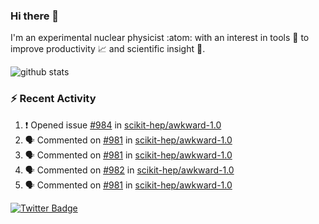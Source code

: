 ### Hi there 👋 

I'm an experimental nuclear physicist :atom: with an interest in tools :wrench: to improve productivity :chart_with_upwards_trend: and scientific insight :telescope:.

![github stats](https://github-readme-stats.vercel.app/api?username=agoose77&show_icons=true&hide_rank=true&hide_title=true&bg_color=30,e76445,904e95&text_color=efe3ec&icon_color=efe3ec)
<!--
**agoose77/agoose77** is a ✨ _special_ ✨ repository because its `README.md` (this file) appears on your GitHub profile.

Here are some ideas to get you started:

- 🔭 I’m currently working on ...
- 🌱 I’m currently learning ...
- 👯 I’m looking to collaborate on ...
- 🤔 I’m looking for help with ...
- 💬 Ask me about ...
- 📫 How to reach me: ...
- 😄 Pronouns: ...
- ⚡ Fun fact: ...
-->

### :zap: Recent Activity
<!--START_SECTION:activity-->
1. ❗️ Opened issue [#984](https://github.com/scikit-hep/awkward-1.0/issues/984) in [scikit-hep/awkward-1.0](https://github.com/scikit-hep/awkward-1.0)
2. 🗣 Commented on [#981](https://github.com/scikit-hep/awkward-1.0/issues/981) in [scikit-hep/awkward-1.0](https://github.com/scikit-hep/awkward-1.0)
3. 🗣 Commented on [#981](https://github.com/scikit-hep/awkward-1.0/issues/981) in [scikit-hep/awkward-1.0](https://github.com/scikit-hep/awkward-1.0)
4. 🗣 Commented on [#982](https://github.com/scikit-hep/awkward-1.0/issues/982) in [scikit-hep/awkward-1.0](https://github.com/scikit-hep/awkward-1.0)
5. 🗣 Commented on [#981](https://github.com/scikit-hep/awkward-1.0/issues/981) in [scikit-hep/awkward-1.0](https://github.com/scikit-hep/awkward-1.0)
<!--END_SECTION:activity-->


[![Twitter Badge](https://img.shields.io/twitter/follow/agoose77?style=flat-square&logo=Twitter&logoColor=white&color=cornflowerblue)](https://twitter.com/agoose77)
